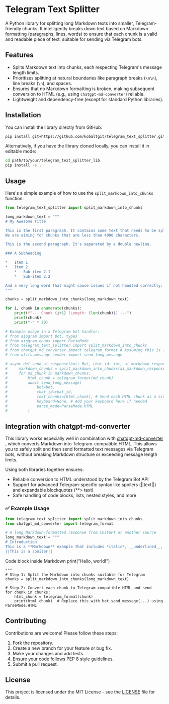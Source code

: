 # Telegram Text Splitter

A Python library for splitting long Markdown texts into smaller, Telegram-friendly chunks. It intelligently breaks down text based on Markdown formatting (paragraphs, lines, words) to ensure that each chunk is a valid and readable piece of text, suitable for sending via Telegram bots.

## Features

*   Splits Markdown text into chunks, each respecting Telegram's message length limits.
*   Prioritizes splitting at natural boundaries like paragraph breaks (`\n\n`), line breaks (`\n`), and spaces.
*   Ensures that no Markdown formatting is broken, making subsequent conversion to HTML (e.g., using `chatgpt-md-converter`) reliable.
*   Lightweight and dependency-free (except for standard Python libraries).

## Installation

You can install the library directly from GitHub:

```bash
pip install git+https://github.com/kobaltgit/telegram_text_splitter.git
```

Alternatively, if you have the library cloned locally, you can install it in editable mode:

```bash
cd path/to/your/telegram_text_splitter_lib
pip install -e .
```

## Usage

Here's a simple example of how to use the `split_markdown_into_chunks` function:

```python
from telegram_text_splitter import split_markdown_into_chunks

long_markdown_text = """
# My Awesome Title

This is the first paragraph. It contains some text that needs to be split.
We are aiming for chunks that are less than 4000 characters.

This is the second paragraph. It's separated by a double newline.

### A Subheading

*   Item 1
*   Item 2
    *   Sub-item 2.1
    *   Sub-item 2.2

And a very long word that might cause issues if not handled correctly: Antidisestablishmentarianism.
"""

chunks = split_markdown_into_chunks(long_markdown_text)

for i, chunk in enumerate(chunks):
    print(f"--- Chunk {i+1} (Length: {len(chunk)}) ---")
    print(chunk)
    print("-" * 20)

# Example usage in a Telegram bot handler:
# from aiogram import Bot, types
# from aiogram.enums import ParseMode
# from telegram_text_splitter import split_markdown_into_chunks
# from chatgpt_md_converter import telegram_format # Assuming this is imported elsewhere
# from utils.message_sender import send_long_message

# async def send_ai_response(bot: Bot, chat_id: int, ai_markdown_response: str, i18n):
#     markdown_chunks = split_markdown_into_chunks(ai_markdown_response)
#     for md_chunk in markdown_chunks:
#         html_chunk = telegram_format(md_chunk)
#         await send_long_message(
#             bot=bot,
#             chat_id=chat_id,
#             text_chunks=[html_chunk], # Send each HTML chunk as a single item list
#             keyboard=None, # Add your keyboard here if needed
#             parse_mode=ParseMode.HTML
#         )

```

## Integration with chatgpt-md-converter

This library works especially well in combination with [chatgpt-md-converter](https://github.com/Latand/formatter-chatgpt-telegram) , which converts Markdown into Telegram-compatible HTML. This allows you to safely split and then send formatted text messages via Telegram bots, without breaking Markdown structure or exceeding message length limits.

Using both libraries together ensures:

*   Reliable conversion to HTML understood by the Telegram Bot API
*   Support for advanced Telegram-specific syntax like spoilers (||text||) and expandable blockquotes (**> text)
*   Safe handling of code blocks, lists, nested styles, and more

### ✅ Example Usage

```python
from telegram_text_splitter import split_markdown_into_chunks
from chatgpt_md_converter import telegram_format

# A long Markdown-formatted response from ChatGPT or another source
long_markdown_text = """
# Introduction
This is a **Markdown** example that includes *italic*, __underlined__, and ~~strikethrough~~ text.
||This is a spoiler||
```
Code block inside Markdown
print("Hello, world!")

```
"""
# Step 1: Split the Markdown into chunks suitable for Telegram
chunks = split_markdown_into_chunks(long_markdown_text)

# Step 2: Convert each chunk to Telegram-compatible HTML and send
for chunk in chunks:
    html_chunk = telegram_format(chunk)
    print(html_chunk)  # Replace this with bot.send_message(...) using ParseMode.HTML
```

## Contributing

Contributions are welcome! Please follow these steps:
1.  Fork the repository.
2.  Create a new branch for your feature or bug fix.
3.  Make your changes and add tests.
4.  Ensure your code follows PEP 8 style guidelines.
5.  Submit a pull request.

## License

This project is licensed under the MIT License - see the [LICENSE](LICENSE) file for details.